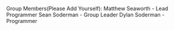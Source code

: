Group Members(Please Add Yourself):
Matthew Seaworth - Lead Programmer
Sean Soderman - Group Leader
Dylan Soderman - Programmer
